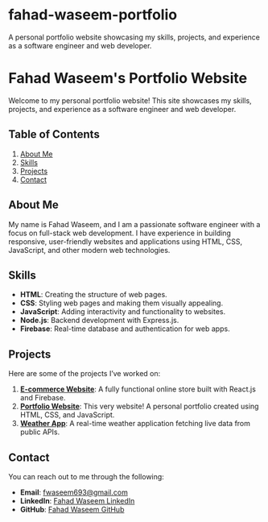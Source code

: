 # fahad-waseem-portfolio
A personal portfolio website showcasing my skills, projects, and experience as a software engineer and web developer.

# Fahad Waseem's Portfolio Website

Welcome to my personal portfolio website! This site showcases my skills, projects, and experience as a software engineer and web developer.

## Table of Contents
1. [About Me](#about-me)
2. [Skills](#skills)
3. [Projects](#projects)
4. [Contact](#contact)

## About Me
My name is Fahad Waseem, and I am a passionate software engineer with a focus on full-stack web development. I have experience in building responsive, user-friendly websites and applications using HTML, CSS, JavaScript, and other modern web technologies.

## Skills
- **HTML**: Creating the structure of web pages.
- **CSS**: Styling web pages and making them visually appealing.
- **JavaScript**: Adding interactivity and functionality to websites.
- **Node.js**: Backend development with Express.js.
- **Firebase**: Real-time database and authentication for web apps.

## Projects
Here are some of the projects I’ve worked on:
1. **[E-commerce Website](#)**: A fully functional online store built with React.js and Firebase.
2. **[Portfolio Website](#)**: This very website! A personal portfolio created using HTML, CSS, and JavaScript.
3. **[Weather App](#)**: A real-time weather application fetching live data from public APIs.

## Contact
You can reach out to me through the following:
- **Email**: [fwaseem693@gmail.com](mailto:fwaseem693@gmail.com)
- **LinkedIn**: [Fahad Waseem LinkedIn](https://www.linkedin.com/in/fahad-waseem-567947320/)
- **GitHub**: [Fahad Waseem GitHub](https://github.com/fahad-waseem247)
